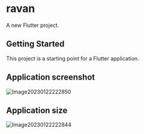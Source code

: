 # ravan

A new Flutter project.

## Getting Started

This project is a starting point for a Flutter application.

## Application screenshot
![Image20230122222850](https://user-images.githubusercontent.com/123319813/213929825-1591a21d-71ea-4ffc-ac2c-602a1597d2f8.png)
## Application size
![Image20230122222844](https://user-images.githubusercontent.com/123319813/213929831-01903f69-de23-487f-9e4d-750f0ac0bc0f.png)
